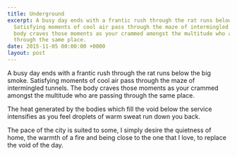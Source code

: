 ```yaml
---
title: Underground
excerpt: A busy day ends with a frantic rush through the rat runs below the big smoke.
  Satisfying moments of cool air pass through the maze of intermingled tunnels. The
  body craves those moments as your crammed amongst the multitude who are passing
  through the same place.
date: 2015-11-05 00:00:00 +0000
layout: post
---
```


A busy day ends with a frantic rush through the rat runs below the big smoke. Satisfying moments of cool air pass through the maze of intermingled tunnels. The body craves those moments as your crammed amongst the multitude who are passing through the same place.

The heat generated by the bodies which fill the void below the service intensifies as you feel droplets of warm sweat run down you back.

The pace of the city is suited to some, I simply desire the quietness of home, the warmth of a fire and being close to the one that I love, to replace the void of the day.
